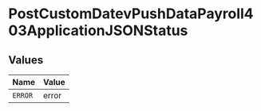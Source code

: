 # PostCustomDatevPushDataPayroll403ApplicationJSONStatus


## Values

| Name    | Value   |
| ------- | ------- |
| `ERROR` | error   |